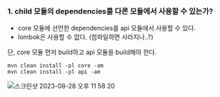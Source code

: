 
### 1. child 모듈의 dependencies를 다른 모듈에서 사용할 수 있는가?

+ core 모듈에 선언한 dependencies를 api 모듈에서 사용할 수 있다.
+ lombok은 사용할 수 없다. (컴파일하면 사라지나..?)

단, core 모듈 먼저 build하고 api 모듈을 build해야 한다.

```shell
mvn clean install -pl core -am   
mvn clean install -pl api -am   

```
![스크린샷 2023-08-28 오후 11 58 20](https://github.com/sendkite/maven-multi-module/assets/90877864/03574c21-c697-459a-a932-f34b8b6f0a39)

